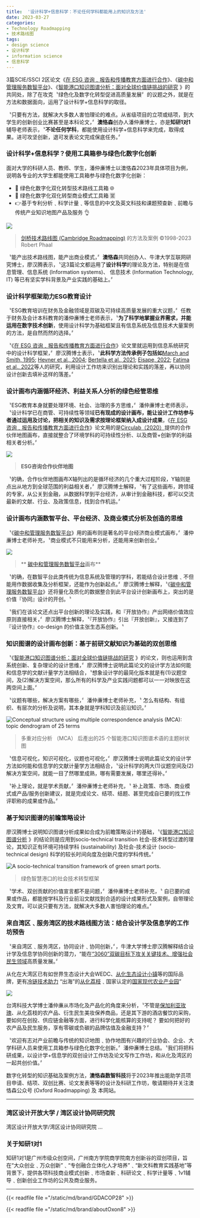 ```yaml
---
title:  '设计科学+信息科学：不论任何学科都能用上的知识及方法'
date: 2023-03-27
categories:
- Technology Roadmapping
- 技术路线图
tags:
- design science
- 设计科学
- information science
- 信息科学
---
```


3篇SCIE/SSCI 2区论文《[在 ESG 咨询﹑报告和传播教育方面进行合作](post/2023-02-22-esg-education-partner-maps/)》、《[碳中和管理服务数智平台](https://oxon8.netlify.app/post/2023-02-20-smart-digital-platforms-carbon-neutral-management-services/)》、《[智能港口知识图谱分析：面对全球价值链挑战的研究](https://oxon8.netlify.app/publication/liao-knowledge-2023/) 》的共同处，除了在攻克〝<span class="highlight-container highlight-green"><span class="highlight">绿色化</span></span>及<span class="highlight-container highlight-yellow"><span class="highlight">数字化</span></span>转型促进高质量发展〞的议题之外，就是在方法和数据面向，运用了设计科学+信息科学的取径。

〝只要有方法，就解决大多数人害怕理论的难点。从省级项目的立项或结项，到大学生的创新创业比赛甚至是本科论文，〞**澳恪森**创办人潘仲亷博士，亦是**知研1对1**辅导老师表示，〝**不论任何学科**，都能使用设计科学+信息科学来完成，取得成果。进可攻坚创新，退可发表论文完成保底任务。〞

<!--more-->

### 设计科学+信息科学？使用工具箱参与<span class="highlight-container highlight-green"><span class="highlight">绿色化</span></span>数字化创新

面对大学的科研人员、教师、学生，潘仲亷博士以澳恪森2023年具体项目为例，说明各专业的大学生都能使用工具箱参与绿色化数字化创新：

* 🌱 <span class="highlight-container highlight-green"><span class="highlight">绿色化</span></span><span class="highlight-container highlight-yellow"><span class="highlight">数字化</span></span>双化转型技术路线工具箱 🌐
* 🎁 <span class="highlight-container highlight-green"><span class="highlight">绿色化</span></span><span class="highlight-container highlight-yellow"><span class="highlight">数字化</span></span>双化转型商业模式工具箱 🈺
* 👉基于专利分析﹑科学计量﹑等信息的中文及英文科技和课题预查新﹑前瞻与传统产业知识地图产品及服务 👌


![](https://images.squarespace-cdn.com/content/v1/580a088fff7c50685dae805e/1477956369493-551IVQVI7HIP7XV455FY/cambridge-roadmapping_rob-phaal.jpg?format=2500w)

>  [剑桥技术路线图 (Cambridge Roadmapping)](https://www.cambridgeroadmapping.net/) 的方法及案例 ©1998-2023 Robert Phaal

〝能产出技术路线图，能产出商业模式，〞**澳恪森**共同创办人、牛津大学互联网研究博士，廖汉腾表示，〝这3篇论文都运用了**设计科学**的理论及方法，特别是在信息管理、信息系统 (Information systems)、 信息技术 (Information Technology, IT) 等已有坚实学科背景及产业实践的基础上。〞

### 设计科学框架助力ESG教育设计

〝ESG教育培训在财务及金融领域是双碳及可持续高质量发展的重大议题，〞任教于财务及会计本科教育的潘仲亷博士老师表示，〝**为了科学地掌握业界需求，并能运用在数字技术创新**，使用设计科学为基础框架且有信息系统及信息技术大量案例的方法，是自然而然的选择。〞

〝《[在 ESG 咨询﹑报告和传播教育方面进行合作](https://oxon8.netlify.app/post/2023-02-22-esg-education-partner-maps/)》论文里就运用到信息系统研究中的设计科学框架，〞廖汉腾博士表示，〝**此科学方法传承例子包括如**[March and Smith, 1995](https://www.frontiersin.org/articles/10.3389/fenvs.2023.1119011/full#B43); [Hevner et al., 2004](https://www.frontiersin.org/articles/10.3389/fenvs.2023.1119011/full#B30); [Bertella et al., 2021](https://www.frontiersin.org/articles/10.3389/fenvs.2023.1119011/full#B3); [Eisape, 2022](https://www.frontiersin.org/articles/10.3389/fenvs.2023.1119011/full#B24); [Fatima et al., 2022](https://www.frontiersin.org/articles/10.3389/fenvs.2023.1119011/full#B28)等人的研究，利用设计工作坊来识别出理论和实践的落差，再以协同设计创新去填补这样的落差。〞

### 设计画布内涵循环经济、利益关系人分析的绿色经管思维

〝ESG教育本身就要处理环境、社会、治理的多方思维，〞潘仲亷博士老师表示，〝设计科学已在商管、可持续性等领域**已有现成的设计画布，能让设计工作坊参与者通过运用及讨论，把相关的知识及需求按理论框架纳入成设计成果**，《[在 ESG 咨询﹑报告和传播教育方面进行合作](https://oxon8.netlify.app/post/2023-02-22-esg-education-partner-maps/)》论文用的是[Circulab（2020）](https://www.frontiersin.org/articles/10.3389/fenvs.2023.1119011/full#B13)提供的合作伙伴地图画布，直接就整合了环境学科的可持续性分析、以及商管+创新学的利益相关者分析。〞

![](https://www.frontiersin.org/files/Articles/1119011/fenvs-11-1119011-HTML/image_m/fenvs-11-1119011-g001.jpg)

> **ESG咨询合作伙伴地图**

〝的确，合作伙伴地图画布X轴列出的是循环经济的几个重大过程阶段，Y轴则是点出从地方到全球范围的利益相关者，〞廖汉腾博士解释，〝有了这些画布，跨领域的专家，从公关到金融，从数据科学到平台经济，从审计到金融科技，都可以交流最新的文献、行业、及政策信息，找到合作机运。〞

### 设计画布内涵数智平台、平台经济、及商业模式分析及创造的思维

〝《[碳中和管理服务数智平台](https://oxon8.netlify.app/post/2023-02-20-smart-digital-platforms-carbon-neutral-management-services/)》用的画布则是著名的平台经济商业模式画布，〞潘仲亷博士老师补充，〝商业模式不只能用来分析，还能用来创新创业。〞

![](https://www.frontiersin.org/files/Articles/1134381/fevo-11-1134381-HTML/image_m/fevo-11-1134381-g001.jpg)

> ** [碳中和管理服务数智平台](https://oxon8.netlify.app/post/2023-02-20-smart-digital-platforms-carbon-neutral-management-services/)画布**

〝的确，在数智平台此类传统为信息系统及管理的学科，若能结合设计思维﹑不但能用作数据收集及分析框架，还能作为创新起点。〞廖汉腾博士解释，〝《[碳中和管理服务数智平台](https://oxon8.netlify.app/post/2023-02-20-smart-digital-platforms-carbon-neutral-management-services/)》还将量化及质化的数据整合到此平台设计创新画布上，突出的是价值『协同』设计的开创。〝

〝我们在该论文还点出平台创新的理论及实践，和『开放协作』产出网络价值效应原则直接相关，〞廖汉腾博士解释，〝『开放协作』引出『开放创新』，又接连到了『设计协作』co-design 的价值主张生态系创新。〝

### 知识图谱的设计画布创新：基于前研文献知识为基础的双创思维

〝《[智能港口知识图谱分析：面对全球价值链挑战的研究](https://oxon8.netlify.app/publication/liao-knowledge-2023/) 》的论文，则也运用到含系统创新、复杂理论的设计思维，〞廖汉腾博士说明此篇论文的设计学方法如何能和信息学的文献计量学方法相结合，〝想象设计学的最简化版本就是有(1)议题空间，及(2)解决方案空间，那么所有的科学及产业实践问题都可以一一对映放在这两空间上面。〞

〝议题有哪些，解决方案有哪些，〞潘仲亷博士老师补充，〝 怎么有结构、有组织、有层次的分析及说明，其本身就是学科知识及前沿知识。〞

![Conceptual structure using multiple correspondence analysis (MCA): topic dendrogram of 25 terms](https://www.mdpi.com/systems/systems-11-00088/article_deploy/html/images/systems-11-00088-g008.png)

> 多重对应分析 （MCA） 后產出的25 个智能港口知识图谱术语的主题树状图


〝信息可视化，知识可视化，议题也可视化，〞廖汉腾博士说明此篇论文的设计学方法如何能和信息学的文献计量学方法相结合，〝设计科学的两大(1)议题空间及(2)解决方案空间，就能一目了然哪里成熟，哪有需要发展，哪里还得补。〞

〝补上理论，就是学术贡献，〞潘仲亷博士老师补充，〝 补上政策、市场、商业模式或产品/服务创新建议，就是完成论文、结项、结题、甚至完成自已要的找工作评职称的成果或作品。〞

### 基于知识图谱的前瞻策略设计

廖汉腾博士说明知识图谱分析成果如合成为前瞻策略设计的基础，〝《[智能港口知识图谱分析](https://oxon8.netlify.app/publication/liao-knowledge-2023/) 》的结论则是应用到socio-technical transition 社会-技术转型过渡的理论，其知识正有环境可持续学科 (sustainability) 及社会-技术设计 (socio-technical design) 科学的较长时间向度及创新尺度的学科传统。〞


![A socio-technical transition framework of green smart ports.](https://www.mdpi.com/systems/systems-11-00088/article_deploy/html/images/systems-11-00088-g010.png)

> 绿色智慧港口的社会技术转型框架


〝学术、双创贡献的价值宣言都不是问题，〞潘仲亷博士老师补充，〝 自已要的成果或作品，都能按学科及行业前沿文献找到合适的设计成果形式及案例，自带理论及文育。可以说只要有方法，就解决大多数人害怕理论的难点。〞

### 来自湾区﹑服务湾区的技术路线图方法：结合设计学及信息学的工作坊预告

〝来自湾区﹑服务湾区，协同设计﹑协同创新，〞，牛津大学博士廖汉腾解释结合设计学及信息学协同创新的潜力，“能在[“3060”双碳目标下攻关关键技术、增强社会民生领域](https://www.gd.gov.cn/zwgk/zcjd/bmjd/content/post_3576430.html)高质量发展。〞

从化在大湾区已有如世界生态设计大会WEDC、[从化生态设计小镇](http://lyj.gd.gov.cn/news/newspaper/content/post_2575583.html)等的国际品牌，更有[冷链技术助力](http://dara.gd.gov.cn/snnyxxlb/content/post_3330574.html) “出海”的[从化荔枝](https://new.qq.com/rain/a/20210715A02DYN00)﹑国家认定的[国家现代农业产业园](http://dara.gd.gov.cn/snnyxxlb/content/post_3802004.html)”

![](contact.jpg)

台湾科技大学博士潘仲亷从市场化及产品化的角度来分析，〝不管是[保加利亚玫瑰](https://baike.baidu.com/item/%E4%BF%9D%E5%8A%A0%E5%88%A9%E4%BA%9A%E7%8E%AB%E7%91%B0%E8%8A%82/11027118)、从化荔枝的农产品、衍生民生美妆保养商品，还是其下游的酒店餐饮的采购，要如何在创投、供应链金融等方面，进行科学化能核算的支持呢？ 要如何把好的农产品及民生服务，享有零碳或负碳的品牌估值及金融支持？〞

〝欢迎有志对产业前瞻与传统的知识地图﹑协作地图有兴趣的行业协会、企业、大学科研人员来使用工具箱参与<span class="highlight-container highlight-green"><span class="highlight">绿色化</span></span><span class="highlight-container highlight-yellow"><span class="highlight">数字化</span></span>创新。〞潘仲亷博士总结。〝我们将把科研成果，以设计学+信息学的双创设计工作坊及论文写作工作坊，和从化及湾区的一起共创价值。〞

<span class="highlight-container highlight-yellow"><span class="highlight">数字化</span></span>转型的知识基础及案例方法，**澳恪森数智科技**将于2023年推出能助学员项目申请、结项、双创比赛、论文发表等等的设计及科研工作坊，敬请期待并关注澳恪森公众号 (Oxford Roadmapping) 及 本网站。


-----

### 湾区设计开放大学 / 湾区设计协同研究院

湾区设计开放大学/湾区设计协同研究院 ...

### 关于知研1对1

知研1对1是广州市级众创空间，广州南方学院商学院南方创新谷的双创项目，旨在“大众创业﹑万众创新”﹑“专创融合立体化人才培养”﹑“新文科教育实践基地”等背景下，提供各项科技商业模式创新﹑市场查新﹑科研论文﹑科学计量等﹑1v1辅导﹑创新创业工作坊的公共及商业服务。

---

{{< readfile file ="/static/md/brand/GDACOP28" >}}

{{< readfile file ="/static/md/brand/aboutOxon8" >}}